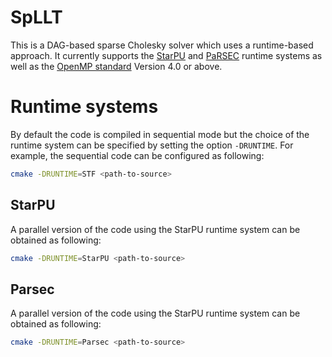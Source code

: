 # SpLLT

This is a DAG-based sparse Cholesky solver which uses a runtime-based
approach. It currently supports the
[StarPU](http://starpu.gforge.inria.fr/) and
[PaRSEC](https://bitbucket.org/icldistcomp/parsec) runtime systems as
well as the [OpenMP standard](http://openmp.org/) Version 4.0 or
above.

# Runtime systems

By default the code is compiled in sequential mode but the choice of
the runtime system can be specified by setting the option
`-DRUNTIME`. For example, the sequential code can be configured as
following:

```bash
cmake -DRUNTIME=STF <path-to-source>

```

## StarPU

A parallel version of the code using the StarPU runtime system can be
obtained as following:

```bash
cmake -DRUNTIME=StarPU <path-to-source>

```

## Parsec

A parallel version of the code using the StarPU runtime system can be
obtained as following:

```bash
cmake -DRUNTIME=Parsec <path-to-source>

```

